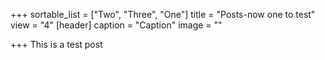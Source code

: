 +++
sortable_list = ["Two", "Three", "One"]
title = "Posts-now one to test"
view = "4"
[header]
caption = "Caption"
image = ""

+++
This is a test post